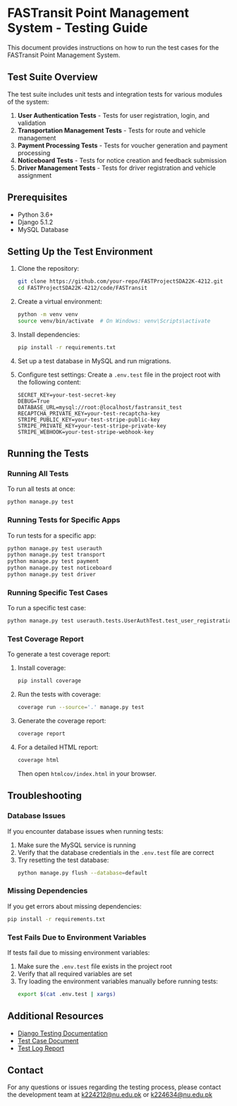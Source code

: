 # FASTransit Point Management System - Testing Guide

This document provides instructions on how to run the test cases for the FASTransit Point Management System.

## Test Suite Overview

The test suite includes unit tests and integration tests for various modules of the system:

1. **User Authentication Tests** - Tests for user registration, login, and validation
2. **Transportation Management Tests** - Tests for route and vehicle management
3. **Payment Processing Tests** - Tests for voucher generation and payment processing
4. **Noticeboard Tests** - Tests for notice creation and feedback submission
5. **Driver Management Tests** - Tests for driver registration and vehicle assignment

## Prerequisites

- Python 3.6+
- Django 5.1.2
- MySQL Database

## Setting Up the Test Environment

1. Clone the repository:
   ```bash
   git clone https://github.com/your-repo/FASTProjectSDA22K-4212.git
   cd FASTProjectSDA22K-4212/code/FASTransit
   ```

2. Create a virtual environment:
   ```bash
   python -m venv venv
   source venv/bin/activate  # On Windows: venv\Scripts\activate
   ```

3. Install dependencies:
   ```bash
   pip install -r requirements.txt
   ```

4. Set up a test database in MySQL and run migrations.

5. Configure test settings:
   Create a `.env.test` file in the project root with the following content:
   ```
   SECRET_KEY=your-test-secret-key
   DEBUG=True
   DATABASE_URL=mysql://root:@localhost/fastransit_test
   RECAPTCHA_PRIVATE_KEY=your-test-recaptcha-key
   STRIPE_PUBLIC_KEY=your-test-stripe-public-key
   STRIPE_PRIVATE_KEY=your-test-stripe-private-key
   STRIPE_WEBHOOK=your-test-stripe-webhook-key
   ```

## Running the Tests

### Running All Tests

To run all tests at once:

```bash
python manage.py test
```

### Running Tests for Specific Apps

To run tests for a specific app:

```bash
python manage.py test userauth
python manage.py test transport
python manage.py test payment
python manage.py test noticeboard
python manage.py test driver
```

### Running Specific Test Cases

To run a specific test case:

```bash
python manage.py test userauth.tests.UserAuthTest.test_user_registration_valid
```

### Test Coverage Report

To generate a test coverage report:

1. Install coverage:
   ```bash
   pip install coverage
   ```

2. Run the tests with coverage:
   ```bash
   coverage run --source='.' manage.py test
   ```

3. Generate the coverage report:
   ```bash
   coverage report
   ```

4. For a detailed HTML report:
   ```bash
   coverage html
   ```
   Then open `htmlcov/index.html` in your browser.

## Troubleshooting

### Database Issues

If you encounter database issues when running tests:

1. Make sure the MySQL service is running
2. Verify that the database credentials in the `.env.test` file are correct
3. Try resetting the test database:
   ```bash
   python manage.py flush --database=default
   ```

### Missing Dependencies

If you get errors about missing dependencies:

```bash
pip install -r requirements.txt
```

### Test Fails Due to Environment Variables

If tests fail due to missing environment variables:

1. Make sure the `.env.test` file exists in the project root
2. Verify that all required variables are set
3. Try loading the environment variables manually before running tests:
   ```bash
   export $(cat .env.test | xargs)
   ```

## Additional Resources

- [Django Testing Documentation](https://docs.djangoproject.com/en/5.1/topics/testing/)
- [Test Case Document](test_case_document.md)
- [Test Log Report](test_log_report.md)

## Contact

For any questions or issues regarding the testing process, please contact the development team at k224212@nu.edu.pk or k224634@nu.edu.pk